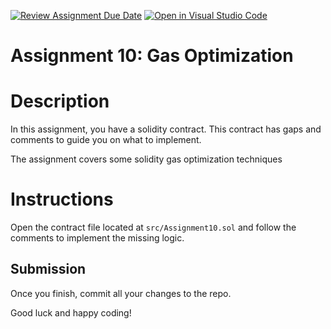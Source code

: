 [![Review Assignment Due Date](https://classroom.github.com/assets/deadline-readme-button-22041afd0340ce965d47ae6ef1cefeee28c7c493a6346c4f15d667ab976d596c.svg)](https://classroom.github.com/a/3JQ70u65)
[![Open in Visual Studio Code](https://classroom.github.com/assets/open-in-vscode-2e0aaae1b6195c2367325f4f02e2d04e9abb55f0b24a779b69b11b9e10269abc.svg)](https://classroom.github.com/online_ide?assignment_repo_id=19069351&assignment_repo_type=AssignmentRepo)
# Assignment 10: Gas Optimization

# Description

In this assignment, you have a solidity contract. This contract has gaps and comments to guide you on what to implement.


The assignment covers some solidity gas optimization techniques

# Instructions

Open the contract file located at `src/Assignment10.sol` and follow the comments to implement the missing logic.


## Submission

Once you finish, commit all your changes to the repo.

Good luck and happy coding!

